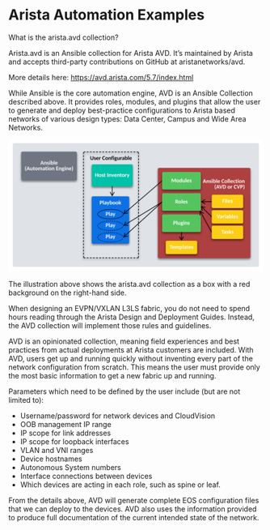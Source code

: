 # Arista Automation Examples

What is the arista.avd collection?

Arista.avd is an Ansible collection for Arista AVD. It’s maintained by Arista and accepts third-party contributions on GitHub at aristanetworks/avd.

More details here:
<https://avd.arista.com/5.7/index.html>

While Ansible is the core automation engine, AVD is an Ansible Collection described above. It provides roles, modules, and plugins that allow the user to generate and deploy best-practice configurations to Arista based networks of various design types: Data Center, Campus and Wide Area Networks.

<p align="center">
  <img src='Images/collections.svg' alt='Arista DC Fabric'/>
</p>

The illustration above shows the arista.avd collection as a box with a red background on the right-hand side.

When designing an EVPN/VXLAN L3LS fabric, you do not need to spend hours reading through the Arista Design and Deployment Guides. Instead, the AVD collection will implement those rules and guidelines.

AVD is an opinionated collection, meaning field experiences and best practices from actual deployments at Arista customers are included. With AVD, users get up and running quickly without inventing every part of the network configuration from scratch. This means the user must provide only the most basic information to get a new fabric up and running.

Parameters which need to be defined by the user include (but are not limited to):

- Username/password for network devices and CloudVision
- OOB management IP range
- IP scope for link addresses
- IP scope for loopback interfaces
- VLAN and VNI ranges
- Device hostnames
- Autonomous System numbers
- Interface connections between devices
- Which devices are acting in each role, such as spine or leaf.

From the details above, AVD will generate complete EOS configuration files that we can deploy to the devices. AVD also uses the information provided to produce full documentation of the current intended state of the network.
